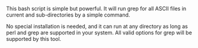 This bash script is simple but powerful.
It will run grep for all ASCII files in current and sub-directories by a simple command.

No special installation is needed, and it can run at any directory as long as perl and grep are supported in your system.
All valid options for grep will be supported by this tool.
